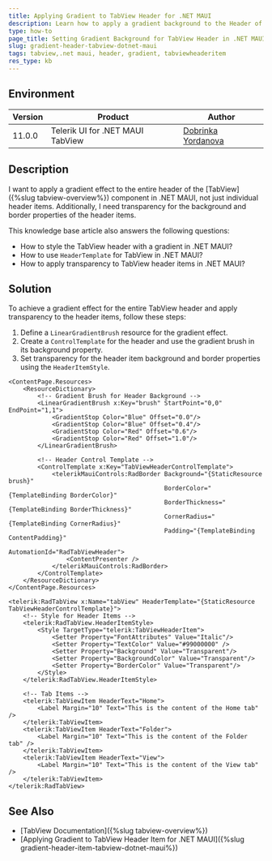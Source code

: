 ```yaml
---
title: Applying Gradient to TabView Header for .NET MAUI
description: Learn how to apply a gradient background to the Header of the TabView component in .NET MAUI.
type: how-to
page_title: Setting Gradient Background for TabView Header in .NET MAUI
slug: gradient-header-tabview-dotnet-maui
tags: tabview,.net maui, header, gradient, tabviewheaderitem
res_type: kb
---
```


## Environment

| Version | Product | Author | 
| --- | --- | ---- | 
| 11.0.0 | Telerik UI for .NET MAUI TabView | [Dobrinka Yordanova](https://www.telerik.com/blogs/author/dobrinka-yordanova) |

## Description

I want to apply a gradient effect to the entire header of the [TabView]({%slug tabview-overview%}) component in .NET MAUI, not just individual header items. Additionally, I need transparency for the background and border properties of the header items.

This knowledge base article also answers the following questions:
- How to style the TabView header with a gradient in .NET MAUI?
- How to use `HeaderTemplate` for TabView in .NET MAUI?
- How to apply transparency to TabView header items in .NET MAUI?

## Solution

To achieve a gradient effect for the entire TabView header and apply transparency to the header items, follow these steps:

1. Define a `LinearGradientBrush` resource for the gradient effect.
2. Create a `ControlTemplate` for the header and use the gradient brush in its background property.
3. Set transparency for the header item background and border properties using the `HeaderItemStyle`.

```xaml
<ContentPage.Resources>
    <ResourceDictionary>
        <!-- Gradient Brush for Header Background -->
        <LinearGradientBrush x:Key="brush" StartPoint="0,0" EndPoint="1,1">
            <GradientStop Color="Blue" Offset="0.0"/>
            <GradientStop Color="Blue" Offset="0.4"/>
            <GradientStop Color="Red" Offset="0.6"/>
            <GradientStop Color="Red" Offset="1.0"/>
        </LinearGradientBrush>
    
        <!-- Header Control Template -->
        <ControlTemplate x:Key="TabViewHeaderControlTemplate">
            <telerikMauiControls:RadBorder Background="{StaticResource brush}"
                                           BorderColor="{TemplateBinding BorderColor}"
                                           BorderThickness="{TemplateBinding BorderThickness}"
                                           CornerRadius="{TemplateBinding CornerRadius}"
                                           Padding="{TemplateBinding ContentPadding}"
                                           AutomationId="RadTabViewHeader">
                <ContentPresenter />
            </telerikMauiControls:RadBorder>
        </ControlTemplate>
    </ResourceDictionary>
</ContentPage.Resources>

<telerik:RadTabView x:Name="tabView" HeaderTemplate="{StaticResource TabViewHeaderControlTemplate}">
    <!-- Style for Header Items -->
    <telerik:RadTabView.HeaderItemStyle>
        <Style TargetType="telerik:TabViewHeaderItem">
            <Setter Property="FontAttributes" Value="Italic"/>
            <Setter Property="TextColor" Value="#99000000" />
            <Setter Property="Background" Value="Transparent"/>
            <Setter Property="BackgroundColor" Value="Transparent"/>
            <Setter Property="BorderColor" Value="Transparent"/>
        </Style>
    </telerik:RadTabView.HeaderItemStyle>
    
    <!-- Tab Items -->
    <telerik:TabViewItem HeaderText="Home">
        <Label Margin="10" Text="This is the content of the Home tab" />
    </telerik:TabViewItem>
    <telerik:TabViewItem HeaderText="Folder">
        <Label Margin="10" Text="This is the content of the Folder tab" />
    </telerik:TabViewItem>
    <telerik:TabViewItem HeaderText="View">
        <Label Margin="10" Text="This is the content of the View tab" />
    </telerik:TabViewItem>
</telerik:RadTabView>
```

## See Also

- [TabView Documentation]({%slug tabview-overview%})
- [Applying Gradient to TabView Header Item for .NET MAUI]({%slug gradient-header-item-tabview-dotnet-maui%})
